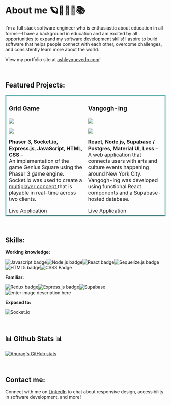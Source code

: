 # About me 🪐👩🏻‍💻📚

I'm a full stack software engineer who is enthusiastic about education in all forms—I have a background in education and am excited by all opportunities to expand my software development skills! I aspire to build software that helps people connect with each other, overcome challenges, and consistently learn more about the world.

View my portfolio site at [ashleyquevedo.com](https://www.ashleyquevedo.com/)!

<br>

## Featured Projects:
  
<section align="center">
<table bordercolor="#66b2b2">
  <tr>
    <td width="50%" valign="top">
      <h3>Grid Game</h3>
<img src="https://uploads-ssl.webflow.com/6451426deffdb9651ac75164/645154061a5242bb9d18ddd2_Screen%20Shot%202023-05-02%20at%202.18.09%20PM-p-1080.png">
  <p>
  <a href="https://github.com/ashleyquevedo/gridgame">
    <img src="https://img.shields.io/badge/Code-black?style=for-the-badge&logo=github">
  </a>  
  </a>  
      </p>
        <p><strong>Phaser 3, Socket.io, Express.js, JavaScript, HTML, CSS</strong> – <br> An implementation of the game Genius Square using the Phaser 3 game engine. Socket.io was used to create a <a href=" https://www.youtube.com/watch?v=u3Iic9le888"> multiplayer concept </a> that is playable in real-time across two clients. </p>
  <a href="https://gridgame.vercel.app/">Live Application</a>
    </td>
    <td width="50%" valign="top">
      <h3>Vangogh-ing</h3>
<img src="https://uploads-ssl.webflow.com/6451426eeffdb9ddeec7517a/6451a6c04ceefe7aaa5b2402_Screen%20Shot%202023-05-02%20at%208.11.01%20PM-p-1080.png">
  <p>
  <a href="https://github.com/vangogh-ing/vangogh-ing">
    <img src="https://img.shields.io/badge/Code-black?style=for-the-badge&logo=github">
  </a>  
      </p>
        <p><strong>React, Node.js, Supabase / Postgres, Material UI, Less</strong> – <br> A web application that connects users with arts and culture events happening around New York City. Vangogh-ing was developed using functional React components and a Supabase-hosted database.</p>
    <a href="https://vangogh-ing.netlify.app/">Live Application</a>
  </a>
    </td>
  </tr>

</table>
</section>

<br>
  
## Skills:  

**Working knowledge:** 

![Javascript badge](https://img.shields.io/badge/JavaScript-F7DF1E?style=for-the-badge&logo=javascript&logoColor=black)![Node.js badge](https://img.shields.io/badge/Node.js-43853D?style=for-the-badge&logo=node.js&logoColor=white)![React badge](https://img.shields.io/badge/React-20232A?style=for-the-badge&logo=react&logoColor=61DAFB)![Sequelize.js badge](https://img.shields.io/badge/sequelize-323330?style=for-the-badge&logo=sequelize&logoColor=blue)![HTML5 badge](https://img.shields.io/badge/HTML5-E34F26?style=for-the-badge&logo=html5&logoColor=white)![CSS3 Badge](https://img.shields.io/badge/CSS3-1572B6?style=for-the-badge&logo=css3&logoColor=white)

**Familiar:**

![Redux badge](https://img.shields.io/badge/Redux-593D88?style=for-the-badge&logo=redux&logoColor=white)![Express.js badge](https://img.shields.io/badge/Express.js-404D59?style=for-the-badge)![Supabase](https://img.shields.io/badge/Supabase-3ECF8E?style=for-the-badge&logo=supabase&logoColor=white)![enter image description here](https://img.shields.io/badge/Material--UI-0081CB?style=for-the-badge&logo=material-ui&logoColor=white)

**Exposed to:**

![Socket.io](https://img.shields.io/badge/Socket.io-black?style=for-the-badge&logo=socket.io&badgeColor=010101)

<br>

## 📊 Github Stats 📊

[![Anurag's GitHub stats](https://github-readme-stats.vercel.app/api?username=ashleyquevedo&theme=tokyonight&hide=stars)](https://github.com/anuraghazra/github-readme-stats)

<br>

## Contact me:

Connect with me on [LinkedIn](https://www.linkedin.com/in/ashleyquevedo/) to chat about responsive design, accessibility in software development, and more!
